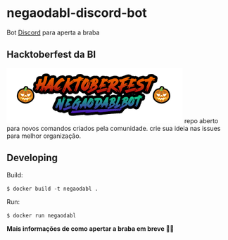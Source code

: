 # negaodabl-discord-bot
Bot [Discord](https://discord.com/new) para aperta a braba 

## Hacktoberfest da Bl
![hacktober](./hacktoberfestdabl.png)
repo aberto para  novos comandos criados pela comunidade.
crie sua ideia nas issues para melhor organização.

## Developing

Build:

```shell
$ docker build -t negaodabl .
```

Run:

```shell
$ docker run negaodabl
````

**Mais informações de como apertar a braba em breve 🤝😠**

